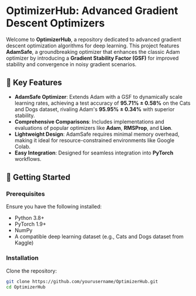 # OptimizerHub: Advanced Gradient Descent Optimizers

Welcome to **OptimizerHub**, a repository dedicated to advanced gradient descent optimization algorithms for deep learning. This project features **AdamSafe**, a groundbreaking optimizer that enhances the classic Adam optimizer by introducing a **Gradient Stability Factor (GSF)** for improved stability and convergence in noisy gradient scenarios.

## 🌟 Key Features

- **AdamSafe Optimizer**: Extends Adam with a GSF to dynamically scale learning rates, achieving a test accuracy of **95.71% ± 0.58%** on the Cats and Dogs dataset, rivaling Adam's **95.95% ± 0.34%** with superior stability.
- **Comprehensive Comparisons**: Includes implementations and evaluations of popular optimizers like **Adam**, **RMSProp**, and **Lion**.
- **Lightweight Design**: AdamSafe requires minimal memory overhead, making it ideal for resource-constrained environments like Google Colab.
- **Easy Integration**: Designed for seamless integration into **PyTorch** workflows.

## 🚀 Getting Started

### Prerequisites

Ensure you have the following installed:

- Python 3.8+
- PyTorch 1.9+
- NumPy
- A compatible deep learning dataset (e.g., Cats and Dogs dataset from Kaggle)

### Installation

Clone the repository:

```bash
git clone https://github.com/yourusername/OptimizerHub.git
cd OptimizerHub

